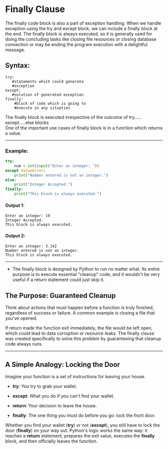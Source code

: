 # Finally Clause
The finally code block is also a part of exception handling. When we handle exception using the try and except block, we can include a finally block at the end. The finally block is always executed, so it is generally used for doing the concluding tasks like closing file resources or closing database connection or may be ending the program execution with a delightful message.

## Syntax:
```
try:
   #statements which could generate 
   #exception
except:
   #solution of generated exception
finally:
    #block of code which is going to 
    #execute in any situation
```

The finally block is executed irrespective of the outcome of try……except…..else blocks\
One of the important use cases of finally block is in a function which returns a value.

---
### Example:
```python
try:
    num = int(input("Enter an integer: "))
except ValueError:
    print("Number entered is not an integer.")
else:
    print("Integer Accepted.")
finally:
    print("This block is always executed.")
 ```

#### Output 1:
```
Enter an integer: 19
Integer Accepted.
This block is always executed.
```
#### Output 2:
```
Enter an integer: 3.142
Number entered is not an integer.
This block is always executed.
```
---
- The finally block is designed by Python to run no matter what. Its entire purpose is to execute essential "cleanup" code, and it wouldn't be very useful if a return statement could just skip it.

## The Purpose: Guaranteed Cleanup
Think about actions that must happen before a function is truly finished, regardless of success or failure. A common example is closing a file that you've opened.

If return made the function exit immediately, the file would be left open, which could lead to data corruption or resource leaks. The finally clause was created specifically to solve this problem by guaranteeing that cleanup code always runs.

---
## A Simple Analogy: Locking the Door
Imagine your function is a set of instructions for leaving your house.

- ****try****: You try to grab your wallet.

- ****except****: What you do if you can't find your wallet.

- ****return****: Your decision to leave the house.

- ****finally****: The one thing you must do before you go: lock the front door.

Whether you find your wallet (****try****) or not (****except****), you still have to lock the door (****finally****) on your way out. Python's logic works the same way: it reaches a ****return**** statement, prepares the exit value, executes the ****finally**** block, and then officially leaves the function.
